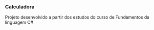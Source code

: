 <h3>Calculadora</h3>

Projeto desenvolvido a partir dos estudos do curso de Fundamentos da linguagem C#

